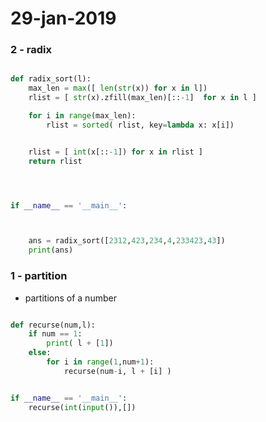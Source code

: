 # 29-jan-2019

### 2 - radix

```python

def radix_sort(l):
    max_len = max([ len(str(x)) for x in l])
    rlist = [ str(x).zfill(max_len)[::-1]  for x in l ]

    for i in range(max_len):
        rlist = sorted( rlist, key=lambda x: x[i])


    rlist = [ int(x[::-1]) for x in rlist ]
    return rlist




if __name__ == '__main__':



    ans = radix_sort([2312,423,234,4,233423,43])
    print(ans)


```


### 1 - partition

- partitions of a number

```python

def recurse(num,l):
    if num == 1:
        print( l + [1])
    else:
        for i in range(1,num+1):
            recurse(num-i, l + [i] )


if __name__ == '__main__':
    recurse(int(input()),[])


```
